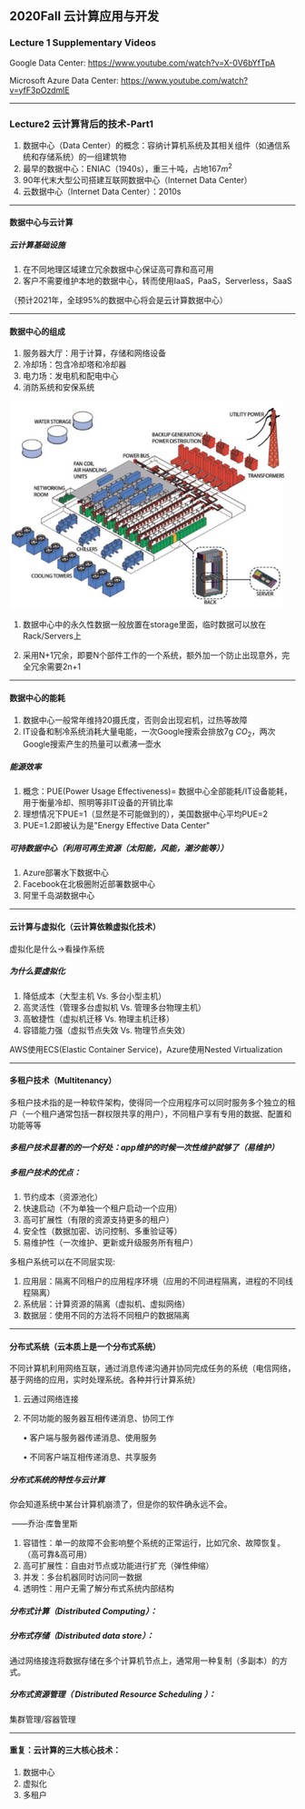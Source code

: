 ## 2020Fall 云计算应用与开发 

### Lecture 1 Supplementary Videos

Google Data Center: https://www.youtube.com/watch?v=X-0V6bYfTpA

Microsoft Azure Data Center: https://www.youtube.com/watch?v=yfF3pOzdmlE

------

### Lecture2 云计算背后的技术-Part1

1. 数据中心（Data Center）的概念：容纳计算机系统及其相关组件（如通信系统和存储系统）的一组建筑物
2. 最早的数据中心：ENIAC（1940s），重三十吨，占地167$m^2$
3. 90年代末大型公司搭建互联网数据中心（Internet Data Center）
4. 云数据中心（Internet Data Center）：2010s

------

#### 数据中心与云计算

##### 云计算基础设施

1. 在不同地理区域建立冗余数据中心保证高可靠和高可用
2. 客户不需要维护本地的数据中心，转而使用IaaS，PaaS，Serverless，SaaS

（预计2021年，全球95%的数据中心将会是云计算数据中心）

------

#### 数据中心的组成

1. 服务器大厅：用于计算，存储和网络设备
2. 冷却场：包含冷却塔和冷却器
3. 电力场：发电机和配电中心
4. 消防系统和安保系统

<img src="images/Data Center Structure.png" alt="Data Center Structure" style="zoom:50%;" />

1. 数据中心中的永久性数据一般放置在storage里面，临时数据可以放在Rack/Servers上

2. 采用N+1冗余，即要N个部件工作的一个系统，额外加一个防止出现意外，完全冗余需要2n+1

------

#### 数据中心的能耗

1. 数据中心一般常年维持20摄氏度，否则会出现宕机，过热等故障
2. IT设备和制冷系统消耗大量电能，一次Google搜索会排放7g $CO_2$，两次Google搜索产生的热量可以煮沸一壶水

##### 能源效率

1. 概念：PUE(Power Usage Effectiveness)= 数据中心全部能耗/IT设备能耗，用于衡量冷却、照明等非IT设备的开销比率
2. 理想情况下PUE=1（显然是不可能做到的），美国数据中心平均PUE=2
3. PUE=1.2即被认为是"Energy Effective Data Center"

##### 可持数据中心（利用可再生资源（太阳能，风能，潮汐能等））

1. Azure部署水下数据中心
2. Facebook在北极圈附近部署数据中心
3. 阿里千岛湖数据中心

------

#### 云计算与虚拟化（云计算依赖虚拟化技术）

虚拟化是什么$\rightarrow$看操作系统

##### 为什么要虚拟化

1. 降低成本（大型主机 Vs. 多台小型主机）
2. 高灵活性（管理多台虚拟机 Vs. 管理多台物理主机）
3. 高敏捷性（虚拟机迁移 Vs. 物理主机迁移）
4. 容错能力强（虚拟节点失效 Vs. 物理节点失效）

AWS使用ECS(Elastic Container Service)，Azure使用Nested Virtualization

------

#### 多租户技术（Multitenancy）

多租户技术指的是一种软件架构，使得同一个应用程序可以同时服务多个独立的租户（一个租户通常包括一群权限共享的用户），不同租户享有专用的数据、配置和功能等等

##### 多租户技术显著的的一个好处：app维护的时候一次性维护就够了（易维护）

##### 多租户技术的优点：

1. 节约成本（资源池化）
2. 快速启动（不为单独一个租户启动一个应用）
3. 高可扩展性（有限的资源支持更多的租户）
4. 安全性（数据加密、访问控制、多重验证等）
5. 易维护性（一次维护、更新或升级服务所有租户）

多租户系统可以在不同层实现:

1. 应用层：隔离不同租户的应用程序环境（应用的不同进程隔离，进程的不同线程隔离）
2. 系统层：计算资源的隔离（虚拟机、虚拟网络）
3. 数据层：使用不同的方法将不同租户的数据隔离

------

#### 分布式系统（云本质上是一个分布式系统）

不同计算机利用网络互联，通过消息传递沟通并协同完成任务的系统（电信网络，基于网络的应用，实时处理系统。各种并行计算系统）

1. 云通过网络连接

2. 不同功能的服务器互相传递消息、协同工作

   • 客户端与服务器传递消息、使用服务

   • 不同客户端互相传递消息、共享服务

##### 分布式系统的特性与云计算

你会知道系统中某台计算机崩溃了，但是你的软件确永远不会。

​                                                                                     ——乔治·库鲁里斯

1. 容错性：单一的故障不会影响整个系统的正常运行，比如冗余、故障恢复。（高可靠&高可用）
2. 高可扩展性：自由对节点或功能进行扩充（弹性伸缩）
3. 并发：多台机器同时访问同一数据
4. 透明性：用户无需了解分布式系统内部结构

##### 分布式计算（Distributed Computing）：

#####  分布式存储（Distributed data store）：

通过网络接连将数据存储在多个计算机节点上，通常用一种复制（多副本）的方式。

##### 分布式资源管理（ Distributed Resource Scheduling ）：

集群管理/容器管理

------

#### 重复：云计算的三大核心技术：

1. 数据中心
2. 虚拟化
3. 多租户



